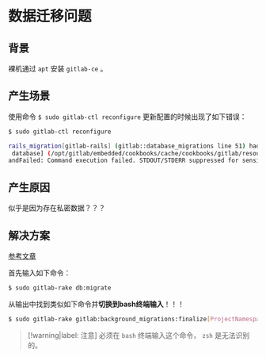 # 数据迁移问题

## 背景

裸机通过 `apt` 安装 `gitlab-ce` 。

## 产生场景

使用命令 `$ sudo gitlab-ctl reconfigure` 更新配置的时候出现了如下错误：

```bash
$ sudo gitlab-ctl reconfigure

rails_migration[gitlab-rails] (gitlab::database_migrations line 51) had an error: Mixlib::ShellOut::ShellCommandFailed: bash[migrate gitlab-rails
 database] (/opt/gitlab/embedded/cookbooks/cache/cookbooks/gitlab/resources/rails_migration.rb line 16) had an error: Mixlib::ShellOut::ShellComm
andFailed: Command execution failed. STDOUT/STDERR suppressed for sensitive resource
```

## 产生原因

似乎是因为存在私密数据？？？

## 解决方案

[参考文章](https://www.reddit.com/r/gitlab/comments/u9yh3z/gitlabctl_reconfigure_failing_due_to_migration/i60ylcc/?utm_source=reddit&utm_medium=web2x&context=3)

首先输入如下命令：

```bash
$ sudo gitlab-rake db:migrate
```

从输出中找到类似如下命令并**切换到bash终端输入**！！！

```bash
$ sudo gitlab-rake gitlab:background_migrations:finalize[ProjectNamespaces::BackfillProjectNamespaces,projects,id,'[null\,"up"]']
```

> [!warning|label: 注意]
> 必须在 `bash` 终端输入这个命令， `zsh` 是无法识别的。
